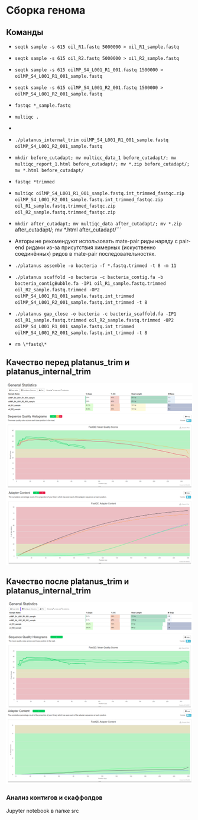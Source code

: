 # Сборка генома

## Команды
- ```seqtk sample -s 615 oil_R1.fastq 5000000 > oil_R1_sample.fastq```
- ```seqtk sample -s 615 oil_R2.fastq 5000000 > oil_R2_sample.fastq```
- ```seqtk sample -s 615 oilMP_S4_L001_R1_001.fastq 1500000 > oilMP_S4_L001_R1_001_sample.fastq```
- ```seqtk sample -s 615 oilMP_S4_L001_R2_001.fastq 1500000 > oilMP_S4_L001_R2_001_sample.fastq```
- ```fastqc *_sample.fastq```
- ```multiqc .```
- ```./platanus_trim oil_R1_sample.fastq oil_R2_sample.fastq
- ```./platanus_internal_trim oilMP_S4_L001_R1_001_sample.fastq oilMP_S4_L001_R2_001_sample.fastq```

- ```mkdir before_cutadapt; mv multiqc_data_1 before_cutadapt/; mv multiqc_report_1.html before_cutadapt/; mv *.zip before_cutadapt/; mv *.html before_cutadapt/```

- ```fastqc *trimmed```
- ```multiqc oilMP_S4_L001_R1_001_sample.fastq.int_trimmed_fastqc.zip oilMP_S4_L001_R2_001_sample.fastq.int_trimmed_fastqc.zip oil_R1_sample.fastq.trimmed_fastqc.zip oil_R2_sample.fastq.trimmed_fastqc.zip```

- ```mkdir after_cutadapt; mv multiqc_data after_cutadapt/; mv *.zip``` after_cutadapt/; mv *.html after_cutadapt/```

- Авторы не рекомендуют использовать mate-pair риды наряду с pair-end ридами из-за присутствия химерных (искуственно соединённых) ридов в mate-pair последовательностях.
- ```./platanus assemble -o bacteria -f *.fastq.trimmed -t 8 -m 11```
- ```./platanus scaffold -o bacteria -c bacteria_contig.fa -b bacteria_contigBubble.fa -IP1 oil_R1_sample.fastq.trimmed oil_R2_sample.fastq.trimmed -OP2 oilMP_S4_L001_R1_001_sample.fastq.int_trimmed oilMP_S4_L001_R2_001_sample.fastq.int_trimmed -t 8```

- ```./platanus gap_close -o bacteria -c bacteria_scaffold.fa -IP1 oil_R1_sample.fastq.trimmed oil_R2_sample.fastq.trimmed -OP2 oilMP_S4_L001_R1_001_sample.fastq.int_trimmed oilMP_S4_L001_R2_001_sample.fastq.int_trimmed -t 8```

- ```rm \*fastq\*```

## Качество перед platanus_trim и platanus_internal_trim
![1](./assets/before_cutadapt_total.png)
![1](./assets/before_cutadapt_quality.png)
![1](./assets/before_cutadapt_adapter.png)

## Качество после platanus_trim и platanus_internal_trim
![2](./assets/after_cutadapt_total.png)
![2](./assets/after_cutadapt_quality.png)
![2](./assets/after_cutadapt_adapter.png)

### Анализ контигов и скаффолдов

Jupyter notebook в папке src

